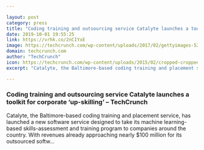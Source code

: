 ```yaml
---

layout: post
category: press
title: "Coding training and outsourcing service Catalyte launches a toolkit for corporate ‘up-skilling’"
date: 2019-10-01 19:55:25
link: https://vrhk.co/2nCIYxE
image: https://techcrunch.com/wp-content/uploads/2017/02/gettyimages-529418712.jpg?w=600
domain: techcrunch.com
author: "TechCrunch"
icon: https://techcrunch.com/wp-content/uploads/2015/02/cropped-cropped-favicon-gradient.png?w=180
excerpt: "Catalyte, the Baltimore-based coding training and placement service, has launched a new software service designed to take its machine learning-based skills-assessment and training program to companies around the country. With revenues already approaching nearly $100 million for its outsourced softw…"

---
```


### Coding training and outsourcing service Catalyte launches a toolkit for corporate ‘up-skilling’ – TechCrunch

Catalyte, the Baltimore-based coding training and placement service, has launched a new software service designed to take its machine learning-based skills-assessment and training program to companies around the country. With revenues already approaching nearly $100 million for its outsourced softw…
